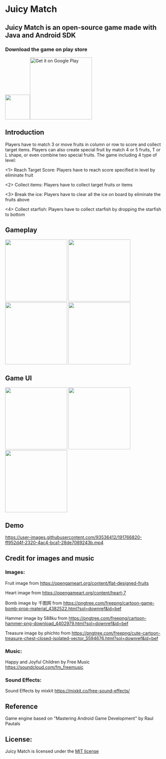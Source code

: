 # Juicy Match

## Juicy Match is an open-source game made with Java and Android SDK
### Download the game on play store
<img src="https://user-images.githubusercontent.com/93536412/176481780-2532a6c5-6c9e-44f9-9ad5-f675d208c742.png" width="80"><a href='https://play.google.com/store/apps/details?id=com.nativegame.juicymatch&pcampaignid=pcampaignidMKT-Other-global-all-co-prtnr-py-PartBadge-Mar2515-1'><img alt='Get it on Google Play' src='https://play.google.com/intl/en_us/badges/static/images/badges/en_badge_web_generic.png' width="200"/></a>

## Introduction
Players have to match 3 or move fruits in column or row to score and collect target items. Players can also create special fruit by match 4 or 5 fruits, T or L shape, or even combine two special fruits. The game including 4 type of level:

<1> Reach Target Score: Players have to reach score specified in level by eliminate fruit

<2> Collect items: Players have to collect target fruits or items

<3> Break the ice: Players have to clear all the ice on board by eliminate the fruits above

<4> Collect starfish: Players have to collect starfish by dropping the starfish to bottom

## Gameplay
<img src="https://user-images.githubusercontent.com/93536412/191758922-0b4f113c-a962-40d3-9208-d7fb21531869.gif" width="200"> <img src="https://user-images.githubusercontent.com/93536412/191763415-a74e536d-6cda-46a0-af8f-45b9074c9fd7.gif" width="200"> <img src="https://user-images.githubusercontent.com/93536412/191765139-cd09b128-7479-4dc0-a704-b07f26ee86d8.gif" width="200"> <img src="https://user-images.githubusercontent.com/93536412/191765788-6407b57c-db08-4b2b-87a3-f51dea3337a3.gif" width="200">

## Game UI
<img src="https://user-images.githubusercontent.com/93536412/191760249-818391fc-c15d-4ce4-8742-4415409b27c6.jpg" width="200"> <img src="https://user-images.githubusercontent.com/93536412/191761156-54c0c8bf-7156-48b7-8e6a-0ee8916386a2.jpg" width="200"> <img src="https://user-images.githubusercontent.com/93536412/191761169-1dfdb378-f9e0-4aa8-8035-671833048fbe.jpg" width="200">

## Demo
https://user-images.githubusercontent.com/93536412/191766820-ff952d4f-2320-4ac4-bca1-28de7089243b.mp4

## Credit for images and music
### Images: 
Fruit image from https://opengameart.org/content/flat-designed-fruits

Heart image from https://opengameart.org/content/heart-7

Bomb image by 千图网 from https://pngtree.com/freepng/cartoon-game-bomb-prop-material_4382522.html?sol=downref&id=bef

Hammer image by 588ku from https://pngtree.com/freepng/cartoon-hammer-png-download_4402979.html?sol=downref&id=bef

Treasure image by phichto from https://pngtree.com/freepng/cute-cartoon-treasure-chest-closed-isolated-vector_5594676.html?sol=downref&id=bef

### Music: 
Happy and Joyful Children by Free Music https://soundcloud.com/fm_freemusic

### Sound Effects: 
Sound Effects by mixkit https://mixkit.co/free-sound-effects/

## Reference
Game engine based on "Mastering Android Game Development" by Raul Pautals

## License:
Juicy Match is licensed under the [MIT license](https://github.com/nativegamestudio/juicy-match/blob/master/LICENSE)
